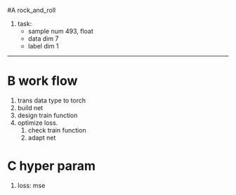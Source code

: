 #A rock_and_roll
1. task:
   * sample num 493, float
   * data dim 7
   * label dim 1
---
# B work flow
1. trans data type to torch
2. build net 
3. design train function
4. optimize loss.
   1. check train function
   2. adapt net

# C hyper param 
1. loss: mse